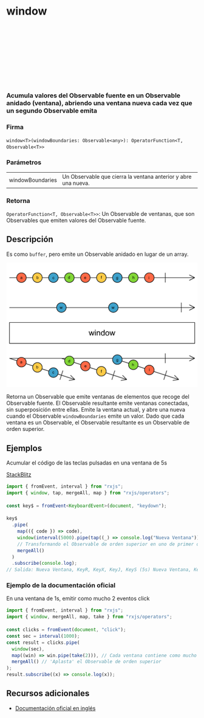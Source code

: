 <div class="page-heading">

# window

<a target="_blank" href="https://github.com/ReactiveX/rxjs/blob/master/src/internal/operators/window.ts">
<svg>
  <use xlink:href="/assets/icons/github.svg#github"></use>
</svg>
</a>
</div>

### Acumula valores del Observable fuente en un Observable anidado (ventana), abriendo una ventana nueva cada vez que un segundo Observable emita

### Firma

`window<T>(windowBoundaries: Observable<any>): OperatorFunction<T, Observable<T>>`

### Parámetros

<table>
<tr><td>windowBoundaries</td><td>Un Observable que cierra la ventana anterior y abre una nueva.</td></tr>
</table>

### Retorna

`OperatorFunction<T, Observable<T>>`: Un Observable de ventanas, que son Observables que emiten valores del Observable fuente.

## Descripción

Es como `buffer`, pero emite un Observable anidado en lugar de un array.

<img src="assets/images/marble-diagrams/transformation/window.png" alt="Diagrama de canicas del operador window">

Retorna un Observable que emite ventanas de elementos que recoge del Observable fuente. El Observable resultante emite ventanas conectadas, sin superposición entre ellas. Emite la ventana actual, y abre una nueva cuando el Observable `windowBoundaries` emite un valor. Dado que cada ventana es un Observable, el Observable resultante es un Observable de orden superior.

## Ejemplos

Acumular el código de las teclas pulsadas en una ventana de 5s

[StackBlitz](https://stackblitz.com/edit/rxjs-window-1?file=index.ts)

```typescript
import { fromEvent, interval } from "rxjs";
import { window, tap, mergeAll, map } from "rxjs/operators";

const key$ = fromEvent<KeyboardEvent>(document, "keydown");

key$
  .pipe(
    map(({ code }) => code),
    window(interval(5000).pipe(tap((_) => console.log("Nueva Ventana")))),
    // Transformando el Observable de orden superior en uno de primer orden
    mergeAll()
  )
  .subscribe(console.log);
// Salida: Nueva Ventana, KeyR, KeyX, KeyJ, KeyS (5s) Nueva Ventana, KeyO...
```

### Ejemplo de la documentación oficial

En una ventana de 1s, emitir como mucho 2 eventos click

```javascript
import { fromEvent, interval } from "rxjs";
import { window, mergeAll, map, take } from "rxjs/operators";

const clicks = fromEvent(document, "click");
const sec = interval(1000);
const result = clicks.pipe(
  window(sec),
  map((win) => win.pipe(take(2))), // Cada ventana contiene como mucho 2 emisiones
  mergeAll() // 'Aplasta' el Observable de orden superior
);
result.subscribe((x) => console.log(x));
```

## Recursos adicionales

- [Documentación oficial en inglés](https://rxjs-dev.firebaseapp.com/api/operators/window)
